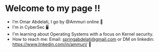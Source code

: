 # Welcome to my page ‼️

- I’m Omar Abdelati, I go by @Ammuri online 👋
- I'm in CyberSec 🖥️
- I'm learning about Operating Systems with a focus on Kernel security.
- How to reach me: Email: springabdelati@gmail.com or DM on linkedin: https://www.linkedin.com/in/ammuri/ 📧
